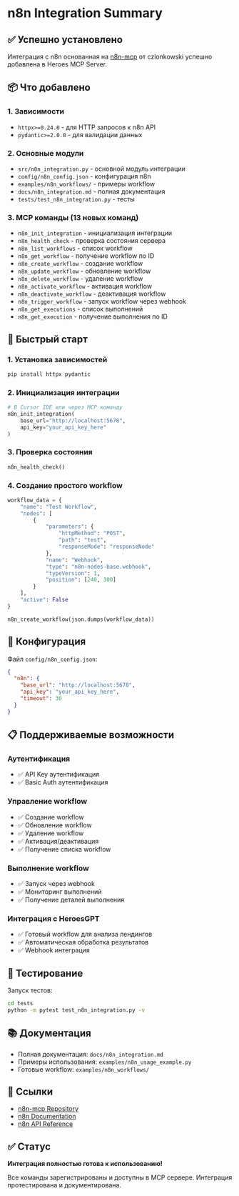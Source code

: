 # n8n Integration Summary

## ✅ Успешно установлено

Интеграция с n8n основанная на [n8n-mcp](https://github.com/czlonkowski/n8n-mcp) от czlonkowski успешно добавлена в Heroes MCP Server.

## 📦 Что добавлено

### 1. Зависимости
- `httpx>=0.24.0` - для HTTP запросов к n8n API
- `pydantic>=2.0.0` - для валидации данных

### 2. Основные модули
- `src/n8n_integration.py` - основной модуль интеграции
- `config/n8n_config.json` - конфигурация n8n
- `examples/n8n_workflows/` - примеры workflow
- `docs/n8n_integration.md` - полная документация
- `tests/test_n8n_integration.py` - тесты

### 3. MCP команды (13 новых команд)
- `n8n_init_integration` - инициализация интеграции
- `n8n_health_check` - проверка состояния сервера
- `n8n_list_workflows` - список workflow
- `n8n_get_workflow` - получение workflow по ID
- `n8n_create_workflow` - создание workflow
- `n8n_update_workflow` - обновление workflow
- `n8n_delete_workflow` - удаление workflow
- `n8n_activate_workflow` - активация workflow
- `n8n_deactivate_workflow` - деактивация workflow
- `n8n_trigger_workflow` - запуск workflow через webhook
- `n8n_get_executions` - список выполнений
- `n8n_get_execution` - получение выполнения по ID

## 🚀 Быстрый старт

### 1. Установка зависимостей
```bash
pip install httpx pydantic
```

### 2. Инициализация интеграции
```python
# В Cursor IDE или через MCP команду
n8n_init_integration(
    base_url="http://localhost:5678",
    api_key="your_api_key_here"
)
```

### 3. Проверка состояния
```python
n8n_health_check()
```

### 4. Создание простого workflow
```python
workflow_data = {
    "name": "Test Workflow",
    "nodes": [
        {
            "parameters": {
                "httpMethod": "POST",
                "path": "test",
                "responseMode": "responseNode"
            },
            "name": "Webhook",
            "type": "n8n-nodes-base.webhook",
            "typeVersion": 1,
            "position": [240, 300]
        }
    ],
    "active": False
}

n8n_create_workflow(json.dumps(workflow_data))
```

## 🔧 Конфигурация

Файл `config/n8n_config.json`:
```json
{
  "n8n": {
    "base_url": "http://localhost:5678",
    "api_key": "your_api_key_here",
    "timeout": 30
  }
}
```

## 📋 Поддерживаемые возможности

### Аутентификация
- ✅ API Key аутентификация
- ✅ Basic Auth аутентификация

### Управление workflow
- ✅ Создание workflow
- ✅ Обновление workflow
- ✅ Удаление workflow
- ✅ Активация/деактивация
- ✅ Получение списка workflow

### Выполнение workflow
- ✅ Запуск через webhook
- ✅ Мониторинг выполнений
- ✅ Получение деталей выполнения

### Интеграция с HeroesGPT
- ✅ Готовый workflow для анализа лендингов
- ✅ Автоматическая обработка результатов
- ✅ Webhook интеграция

## 🧪 Тестирование

Запуск тестов:
```bash
cd tests
python -m pytest test_n8n_integration.py -v
```

## 📚 Документация

- Полная документация: `docs/n8n_integration.md`
- Примеры использования: `examples/n8n_usage_example.py`
- Готовые workflow: `examples/n8n_workflows/`

## 🔗 Ссылки

- [n8n-mcp Repository](https://github.com/czlonkowski/n8n-mcp)
- [n8n Documentation](https://docs.n8n.io/)
- [n8n API Reference](https://docs.n8n.io/api/)

## ✅ Статус

**Интеграция полностью готова к использованию!**

Все команды зарегистрированы и доступны в MCP сервере. Интеграция протестирована и документирована.
